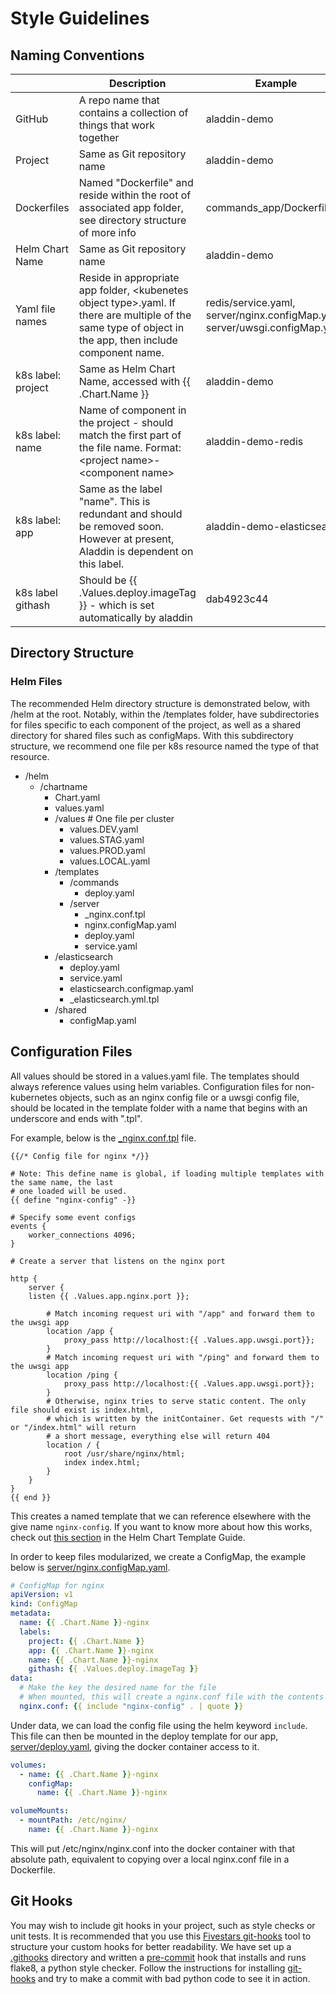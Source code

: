 # Style Guidelines

## Naming Conventions

| | Description | Example |
|---|---|---|
| GitHub | A repo name that contains a collection of things that work together | aladdin-demo |
| Project | Same as Git repository name | aladdin-demo |
| Dockerfiles | Named "Dockerfile" and reside within the root of associated app folder, see directory structure of more info | commands_app/Dockerfile |
| Helm Chart Name | Same as Git repository name | aladdin-demo |
| Yaml file names | Reside in appropriate app folder, \<kubenetes object type\>.yaml. If there are multiple of the same type of object in the app, then include component name. | redis/service.yaml, server/nginx.configMap.yaml, server/uwsgi.configMap.yaml |
| k8s label: project | Same as Helm Chart Name, accessed with {{ .Chart.Name }} | aladdin-demo |
| k8s label: name | Name of component in the project - should match the first part of the file name. Format: \<project name\>-\<component name\> | aladdin-demo-redis |
| k8s label: app | Same as the label "name". This is redundant and should be removed soon. However at present, Aladdin is dependent on this label. | aladdin-demo-elasticsearch |
| k8s label githash | Should be {{ .Values.deploy.imageTag }} - which is set automatically by aladdin | dab4923c44 |


## Directory Structure
### Helm Files
The recommended Helm directory structure is demonstrated below, with /helm at the root. Notably, within the /templates folder, have subdirectories for files specific to each component of the project, as well as a shared directory for shared files such as configMaps. With this subdirectory structure, we recommend one file per k8s resource named the type of that resource.

- /helm
  - /chartname
    - Chart.yaml
    - values.yaml
    - /values # One file per cluster
      - values.DEV.yaml
      - values.STAG.yaml
      - values.PROD.yaml
      - values.LOCAL.yaml
    - /templates
      - /commands
        - deploy.yaml
      - /server
        - _nginx.conf.tpl
        - nginx.configMap.yaml
        - deploy.yaml
        - service.yaml
     - /elasticsearch
        - deploy.yaml
        - service.yaml
        - elasticsearch.configmap.yaml
        - _elasticsearch.yml.tpl
      - /shared
        - configMap.yaml

## Configuration Files
All values should be stored in a values.yaml file. The templates should always reference values using helm variables. Configuration files for non-kubernetes objects, such as an nginx config file or a uwsgi config file, should be located in the template folder with a name that begins with an underscore and ends with ".tpl".

For example, below is the [\_nginx.conf.tpl](../helm/aladdin-demo/templates/server/_nginx.conf.tpl) file. 
```
{{/* Config file for nginx */}}

# Note: This define name is global, if loading multiple templates with the same name, the last
# one loaded will be used.
{{ define "nginx-config" -}}

# Specify some event configs
events {
    worker_connections 4096;
}

# Create a server that listens on the nginx port

http { 
    server {
    listen {{ .Values.app.nginx.port }};
        
        # Match incoming request uri with "/app" and forward them to the uwsgi app
        location /app {
            proxy_pass http://localhost:{{ .Values.app.uwsgi.port}};
        }
        # Match incoming request uri with "/ping" and forward them to the uwsgi app
        location /ping {
            proxy_pass http://localhost:{{ .Values.app.uwsgi.port}};
        }
        # Otherwise, nginx tries to serve static content. The only file should exist is index.html,
        # which is written by the initContainer. Get requests with "/" or "/index.html" will return
        # a short message, everything else will return 404
        location / {
            root /usr/share/nginx/html;
            index index.html;
        }
    }
}
{{ end }}
```
This creates a named template that we can reference elsewhere with the give name `nginx-config`. If you want to know more about how this works, check out [this section](https://docs.helm.sh/chart_template_guide/#declaring-and-using-templates-with-define-and-template) in the Helm Chart Template Guide.

In order to keep files modularized, we create a ConfigMap, the example below is [server/nginx.configMap.yaml](../helm/aladdin-demo/templates/server/nginx.configMap.yaml).
```yaml
# ConfigMap for nginx
apiVersion: v1
kind: ConfigMap
metadata:
  name: {{ .Chart.Name }}-nginx
  labels: 
    project: {{ .Chart.Name }}
    app: {{ .Chart.Name }}-nginx
    name: {{ .Chart.Name }}-nginx
    githash: {{ .Values.deploy.imageTag }}
data:
  # Make the key the desired name for the file
  # When mounted, this will create a nginx.conf file with the contents in nginx-config template
  nginx.conf: {{ include "nginx-config" . | quote }}
```
Under data, we can load the config file using the helm keyword `include`. This file can then be mounted in the deploy template for our app, [server/deploy.yaml](../helm/aladdin-demo/templates/server/deploy.yaml), giving the docker container access to it.
```yaml
volumes:
  - name: {{ .Chart.Name }}-nginx
    configMap:
      name: {{ .Chart.Name }}-nginx
```
```yaml
volumeMounts:
  - mountPath: /etc/nginx/
    name: {{ .Chart.Name }}-nginx
```
This will put /etc/nginx/nginx.conf into the docker container with that absolute path, equivalent to copying over a local nginx.conf file in a Dockerfile. 

## Git Hooks
You may wish to include git hooks in your project, such as style checks or unit tests. It is recommended that you use this [Fivestars git-hooks](https://github.com/fivestars/git-hooks) tool to structure your custom hooks for better readability. We have set up a [.githooks](../.githooks) directory and written a [pre-commit](../.githooks/pre-commit-00-style) hook that installs and runs flake8, a python style checker. Follow the instructions for installing [git-hooks](https://github.com/fivestars/git-hooks) and try to make a commit with bad python code to see it in action.
